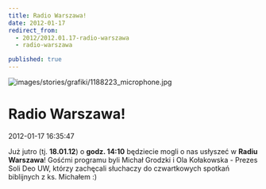 ```yaml
---
title: Radio Warszawa!
date: 2012-01-17
redirect_from: 
  - 2012/2012.01.17-radio-warszawa
  - radio-warszawa

published: true
---
```



![images/stories/grafiki/1188223_microphone.jpg](images/stories/grafiki/1188223_microphone.jpg)

# Radio Warszawa!

<time>2012-01-17 16:35:47</time>




Już jutro (tj. **18.01.12**) o **godz. 14:10** będziecie mogli o nas usłyszeć w **Radiu Warszawa**!
Gośćmi programu byli Michał Grodzki i Ola Kołakowska - Prezes Soli Deo UW, którzy zachęcali słuchaczy do czwartkowych spotkań biblijnych z ks. Michałem :)
 


<!--CONTENT FROM OLD SERVER (jos before 2013): 




Już jutro (tj. **18.01.12**) o **godz. 14:10** będziecie mogli o nas usłyszeć w **Radiu Warszawa**!


Gośćmi programu byli Michał Grodzki i Ola Kołakowska - Prezes Soli Deo UW, którzy zachęcali słuchaczy do czwartkowych spotkań biblijnych z ks. Michałem :)


 

-->

<!--{{json:{"created_date":"2012-01-17 16:35:47","publish_down":"0000-00-00 00:00:00","id":"1062"}}}-->
